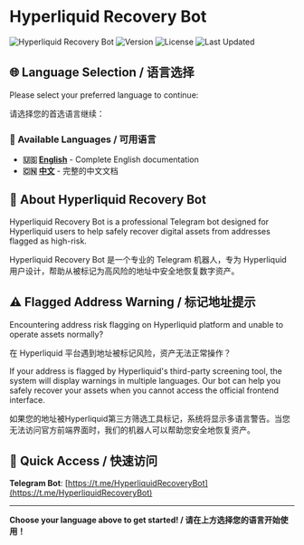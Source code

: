 # Hyperliquid Recovery Bot

![Hyperliquid Recovery Bot](https://img.shields.io/badge/Hyperliquid-Recovery%20Bot-blue)
![Version](https://img.shields.io/badge/version-2.6.0-green)
![License](https://img.shields.io/badge/license-MIT-blue)
![Last Updated](https://img.shields.io/badge/last%20updated-2025--10-brightgreen)

## 🌐 Language Selection / 语言选择

Please select your preferred language to continue:

请选择您的首选语言继续：

### 📖 Available Languages / 可用语言

- **🇺🇸 [English](en/README.md)** - Complete English documentation
- **🇨🇳 [中文](zh/README.md)** - 完整的中文文档

## 🤖 About Hyperliquid Recovery Bot

Hyperliquid Recovery Bot is a professional Telegram bot designed for Hyperliquid users to help safely recover digital assets from addresses flagged as high-risk.

Hyperliquid Recovery Bot 是一个专业的 Telegram 机器人，专为 Hyperliquid 用户设计，帮助从被标记为高风险的地址中安全地恢复数字资产。

## ⚠️ Flagged Address Warning / 标记地址提示

Encountering address risk flagging on Hyperliquid platform and unable to operate assets normally?

在 Hyperliquid 平台遇到地址被标记风险，资产无法正常操作？

If your address is flagged by Hyperliquid's third-party screening tool, the system will display warnings in multiple languages. Our bot can help you safely recover your assets when you cannot access the official frontend interface.

如果您的地址被Hyperliquid第三方筛选工具标记，系统将显示多语言警告。当您无法访问官方前端界面时，我们的机器人可以帮助您安全地恢复资产。

## 🚀 Quick Access / 快速访问

**Telegram Bot**: [https://t.me/HyperliquidRecoveryBot](https://t.me/HyperliquidRecoveryBot)

---

**Choose your language above to get started! / 请在上方选择您的语言开始使用！**
